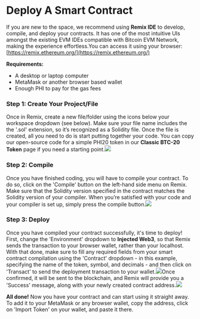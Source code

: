 # Deploy A Smart Contract

If you are new to the space, we recommend using **Remix IDE** to develop, compile, and deploy your contracts. It has one of the most intuitive UIs amongst the existing EVM IDEs compatible with Bitcoin EVM Network, making the experience effortless.You can access it using your browser: [https://remix.ethereum.org/](https://remix.ethereum.org/)​

**Requirements:**

* A desktop or laptop computer
* MetaMask or another browser based wallet
* Enough PHI to pay for the gas fees

### Step 1: Create Your Project/File <a href="#step-1-create-your-project-file" id="step-1-create-your-project-file"></a>

Once in Remix, create a new file/folder using the icons below your workspace dropdown (see below). Make sure your file name includes the the '.sol' extension, so it’s recognized as a Solidity file. Once the file is created, all you need to do is start putting together your code. You can copy our open-source code for a simple PHI20 token in our **Classic BTC-20 Token** page if you need a starting point.![](https://1479452965-files.gitbook.io/\~/files/v0/b/gitbook-x-prod.appspot.com/o/spaces%2Fw8N76RudwAt1Iyty0Cmd%2Fuploads%2Fb2chSshOzv5jWlNWdT5p%2FScreenshot%202022-02-07%20095729.jpg?alt=media\&token=81b1699a-ef1f-4407-b9d1-ed89a3e1e6e7)

### Step 2: Compile <a href="#step-2-compile" id="step-2-compile"></a>

Once you have finished coding, you will have to compile your contract. To do so, click on the 'Compile' button on the left-hand side menu on Remix. Make sure that the Solidity version specified in the contract matches the Solidity version of your compiler. When you’re satisfied with your code and your compiler is set up, simply press the compile button.![](https://1479452965-files.gitbook.io/\~/files/v0/b/gitbook-x-prod.appspot.com/o/spaces%2Fw8N76RudwAt1Iyty0Cmd%2Fuploads%2FW9purFdBe0MS2LHvCUcn%2FScreenshot%202022-02-07%20100042.jpg?alt=media\&token=ed13da47-715a-45b8-93ca-28bee42a4dd1)

### Step 3: Deploy <a href="#step-3-deploy" id="step-3-deploy"></a>

Once you have compiled your contract successfully, it's time to deploy! First, change the 'Environment' dropdown to **Injected Web3**, so that Remix sends the transaction to your browser wallet, rather than your localhost. With that done, make sure to fill any required fields from your smart contract compilation using the 'Contract' dropdown - in this example, specifying the name of the token, symbol, and decimals - and then click on 'Transact' to send the deployment transaction to your wallet.![](https://1479452965-files.gitbook.io/\~/files/v0/b/gitbook-x-prod.appspot.com/o/spaces%2Fw8N76RudwAt1Iyty0Cmd%2Fuploads%2FFYok5ql0XD4Px6OYdQGm%2FScreenshot%202022-02-07%20100112.jpg?alt=media\&token=8fc3fc3e-3231-48aa-9340-8b5aa59eeb5d)Once confirmed, it will be sent to the blockchain, and Remix will provide you a 'Success' message, along with your newly created contract address.![](https://1479452965-files.gitbook.io/\~/files/v0/b/gitbook-x-prod.appspot.com/o/spaces%2Fw8N76RudwAt1Iyty0Cmd%2Fuploads%2FHsRpK9oOPl8zh04euLo5%2FScreenshot%202022-02-07%20104815.jpg?alt=media\&token=af4d5a55-945e-40c9-b711-8f3048b0ac89)

**All done!** Now you have your contract and can start using it straight away. To add it to your MetaMask or any browser wallet, copy the address, click on 'Import Token' on your wallet, and paste it there.
